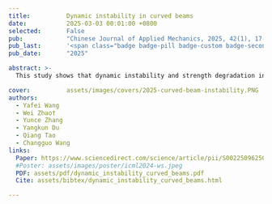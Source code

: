 ```yaml
---
title:          Dynamic instability in curved beams
date:           2025-03-03 00:01:00 +0800
selected:       False
pub:            "Chinese Journal of Applied Mechanics, 2025, 42(1), 17-28"
pub_last:       '<span class="badge badge-pill badge-custom badge-secondary">Journal</span>'
pub_date:       "2025"

abstract: >-
  This study shows that dynamic instability and strength degradation in curved beams are mainly influenced by initial height and lateral pulse velocity, with minimal impact from viscous damping.

cover:          assets/images/covers/2025-curved-beam-instability.PNG
authors:
  - Yafei Wang
  - Wei Zhao†
  - Yunce Zhang
  - Yangkun Du
  - Qiang Tao
  - Changguo Wang
links:
  Paper: https://www.sciencedirect.com/science/article/pii/S0022509625000651
  #Poster: assets/images/poster/icml2024-ws.jpeg
  PDF: assets/pdf/dynamic_instability_curved_beams.pdf
  Cite: assets/bibtex/dynamic_instability_curved_beams.html

---
```


